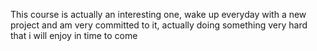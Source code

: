 This course is actually an interesting one, wake up everyday with a new project and am very committed to it, actually doing something very hard that i will enjoy in time to come 

